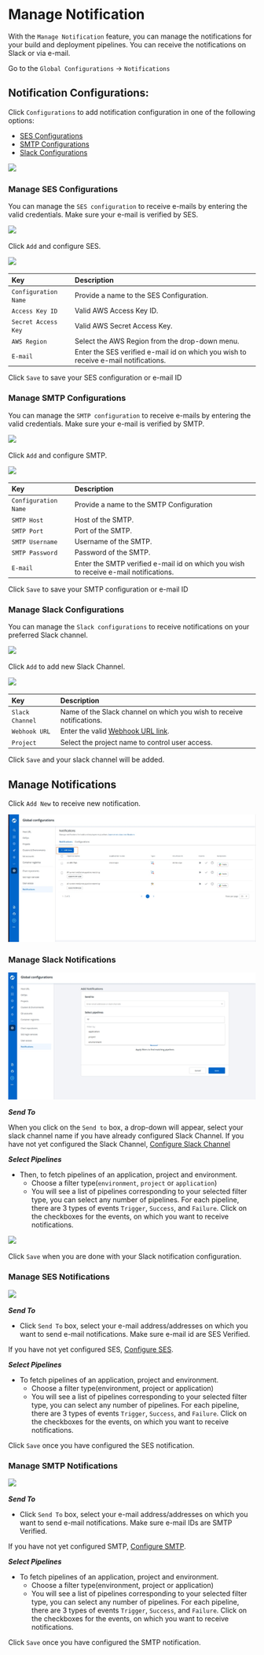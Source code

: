 # Manage Notification

With the `Manage Notification` feature, you can manage the notifications for your build and deployment pipelines. You can receive the notifications on Slack or via e-mail.

Go to the `Global Configurations` -&gt; `Notifications`

## Notification Configurations:

Click `Configurations` to add notification configuration in one of the following options:
* [SES Configurations](#manage-ses-configurations)
* [SMTP Configurations](#manage-smtp-configurations)
* [Slack Configurations](#manage-slack-notifications)

![](https://devtron-public-asset.s3.us-east-2.amazonaws.com/images/global-configurations/manage-notification/notifications-configurations.jpg)

### **Manage SES Configurations**

You can manage the `SES configuration` to receive e-mails by entering the valid credentials. Make sure your e-mail is verified by SES.

![](https://devtron-public-asset.s3.us-east-2.amazonaws.com/images/global-configurations/manage-notification/gc-notification-configuration-add.jpg)

Click `Add` and configure SES.

![](https://devtron-public-asset.s3.us-east-2.amazonaws.com/images/global-configurations/manage-notification/gc-notification-configuration-ses-config.jpg)

| Key | Description |
| :--- | :--- |
| `Configuration Name` | Provide a name to the SES Configuration. |
| `Access Key ID` | Valid AWS Access Key ID. |
| `Secret Access Key` | Valid AWS Secret Access Key. |
| `AWS Region` | Select the AWS Region from the drop-down menu. |
| `E-mail` | Enter the SES verified e-mail id on which you wish to receive e-mail notifications. |

Click `Save` to save your SES configuration or e-mail ID


### **Manage SMTP Configurations**

You can manage the `SMTP configuration` to receive e-mails by entering the valid credentials. Make sure your e-mail is verified by SMTP.

![](https://devtron-public-asset.s3.us-east-2.amazonaws.com/images/global-configurations/manage-notification/smtp-configurations.jpg)

Click `Add` and configure SMTP.

![](https://devtron-public-asset.s3.us-east-2.amazonaws.com/images/global-configurations/manage-notification/configure-smtp.jpg)


| Key | Description |
| :--- | :--- |
| `Configuration Name` | Provide a name to the SMTP Configuration |
| `SMTP Host` | Host of the SMTP. |
| `SMTP Port` | Port of the SMTP. |
| `SMTP Username` | Username of the SMTP. |
| `SMTP Password` | Password of the SMTP. |
| `E-mail` | Enter the SMTP verified e-mail id on which you wish to receive e-mail notifications. |

Click `Save` to save your SMTP configuration or e-mail ID

### **Manage Slack Configurations**

You can manage the `Slack configurations` to receive notifications on your preferred Slack channel.

![](https://devtron-public-asset.s3.us-east-2.amazonaws.com/images/global-configurations/manage-notification/gc-notification-configuration-add-slack.jpg)

Click `Add` to add new Slack Channel.

![](https://devtron-public-asset.s3.us-east-2.amazonaws.com/images/global-configurations/manage-notification/gc-notification-configuration-configure-slack.jpg)

| Key | Description |
| :--- | :--- |
| `Slack Channel` | Name of the Slack channel on which you wish to receive notifications. |
| `Webhook URL` | Enter the valid [Webhook URL link](https://slack.com/intl/en-gb/help/articles/115005265063-Incoming-webhooks-for-Slack). |
| `Project` | Select the project name to control user access. |

Click `Save` and your slack channel will be added.

## **Manage Notifications**

Click `Add New` to receive new notification.

![](../../user-guide/global-configurations/images/notifications-add.jpg)

### **Manage Slack Notifications**

![](../../user-guide/global-configurations/images/manage-slack-notifications.jpg)

_**Send To**_

When you click on the `Send to` box, a drop-down will appear, select your slack channel name if you have already configured Slack Channel. If you have not yet configured the Slack Channel, [Configure Slack Channel](manage-notification.md#manage-slack-configurations)

_**Select Pipelines**_

* Then, to fetch pipelines of an application, project and environment.
  * Choose a filter type\(`environment`, `project` or `application`\)
  * You will see a list of pipelines corresponding to your selected filter type, you can select any number of pipelines. For each pipeline, there are 3 types of events `Trigger`, `Success`, and `Failure`. Click on the checkboxes for the events, on which you want to receive notifications.

![](https://devtron-public-asset.s3.us-east-2.amazonaws.com/images/global-configurations/manage-notification/gc-notification-configuration-select-event.jpg)

Click `Save` when you are done with your Slack notification configuration.

### **Manage SES Notifications**

![](https://devtron-public-asset.s3.us-east-2.amazonaws.com/images/global-configurations/manage-notification/ses-notifications.jpg)

_**Send To**_

* Click `Send To` box, select your e-mail address/addresses on which you want to send e-mail notifications. Make sure e-mail id are SES Verified.

If you have not yet configured SES, [Configure SES](manage-notification.md#manage-ses-configurations).

_**Select Pipelines**_

* To fetch pipelines of an application, project and environment.
  * Choose a filter type\(environment, project or application\)
  * You will see a list of pipelines corresponding to your selected filter type, you can select any number of pipelines. For each pipeline, there are 3 types of events `Trigger`, `Success`, and `Failure`. Click on the checkboxes for the events, on which you want to receive notifications.

Click `Save` once you have configured the SES notification.

### **Manage SMTP Notifications**

![](https://devtron-public-asset.s3.us-east-2.amazonaws.com/images/global-configurations/manage-notification/smtp-notifications.jpg)

_**Send To**_

* Click `Send To` box, select your e-mail address/addresses on which you want to send e-mail notifications. Make sure e-mail IDs are SMTP Verified.

If you have not yet configured SMTP, [Configure SMTP](manage-notification.md#manage-smtp-configurations).

_**Select Pipelines**_

* To fetch pipelines of an application, project and environment.
  * Choose a filter type\(environment, project or application\)
  * You will see a list of pipelines corresponding to your selected filter type, you can select any number of pipelines. For each pipeline, there are 3 types of events `Trigger`, `Success`, and `Failure`. Click on the checkboxes for the events, on which you want to receive notifications.

Click `Save` once you have configured the SMTP notification.

